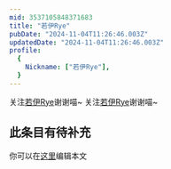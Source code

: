 ```yaml
---
mid: 3537105848371683
title: "若伊Rye"
pubDate: "2024-11-04T11:26:46.003Z"
updatedDate: "2024-11-04T11:26:46.003Z"
profile:
  {
    Nickname: ["若伊Rye"],
  }
---
```


关注[若伊Rye](https://space.bilibili.com/3537105848371683)谢谢喵~ 关注[若伊Rye](https://space.bilibili.com/3537105848371683)谢谢喵~

## 此条目有待补充
你可以在[这里](https://github.com/Yuhanawa/VTuber.ICU/edit/master/src/content/v/若伊Rye/index.md)编辑本文
